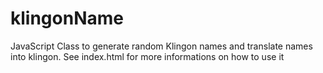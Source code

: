 # klingonName
JavaScript Class to generate random Klingon names and translate names into klingon.
See index.html for more informations on how to use it

